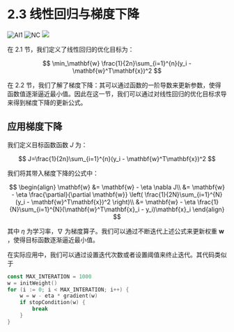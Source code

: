 # 2.3 线性回归与梯度下降

![AI1](https://img.shields.io/badge/LC-Artificial%20Inteligence%201-blue)
![NC](https://img.shields.io/badge/LH-Neural%20Compulation-red)
[![](https://img.shields.io/badge/py-代码-blue?logo=python&logoColor=f5f5f5)](https://github.com/KevinZonda/MLBook/blob/master/code/Supervised/2.3-LinearRegressionGD.ipynb)

在 2.1 节，我们定义了线性回归的优化目标为：

$$
\min_\mathbf{w} \frac{1}{2n}\sum_{i=1}^{n}(y_i - \mathbf{w}^T\mathbf{x})^2
$$

在 2.2 节，我们了解了梯度下降：其可以通过函数的一阶导数来更新参数，使得函数值逐渐逼近最小值。因此在这一节，我们可以通过对线性回归的优化目标求导来得到梯度下降的更新公式。


## 应用梯度下降

我们定义目标函数函数 $J$ 为：

$$
J=\frac{1}{2n}\sum_{i=1}^{n}(y_i - \mathbf{w}^T\mathbf{x})^2
$$

我们将其带入梯度下降的公式中：

$$
\begin{align}
\mathbf{w}
&= \mathbf{w} - \eta \nabla J\\
&= \mathbf{w} - \eta \frac{\partial}{\partial \mathbf{w}} \left( \frac{1}{2N}\sum_{i=1}^{N}(y_i - \mathbf{w}^T\mathbf{x})^2 \right)\\
&= \mathbf{w} - \eta \frac{1}{N}\sum_{i=1}^{N}(\mathbf{w}^T\mathbf{x}_i - y_i)\mathbf{x}_i
\end{align}
$$

其中 $\eta$ 为学习率，$\nabla$ 为梯度算子。我们可以通过不断迭代上述公式来更新权重 $\mathbf{w}$ ，使得目标函数逐渐逼近最小值。

在实际应用中，我们可以通过设置迭代次数或者设置阈值来终止迭代。其代码类似于

```go
const MAX_INTERATION = 1000
w = initWeight()
for (i := 0; i < MAX_INTERATION; i++) {
    w = w - eta * gradient(w)
    if stopCondition(w) {
        break
    }
}
```

